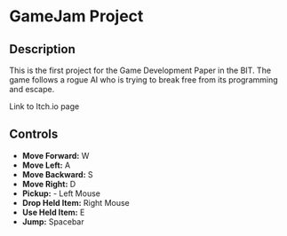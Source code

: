 # GameJam Project
## Description
This is the first project for the Game Development Paper in the BIT.
The game follows a rogue AI who is trying to break free from its programming and escape. 

Link to Itch.io page
## Controls
- **Move Forward:** W
- **Move Left:** A
- **Move Backward:** S
- **Move Right:** D
- **Pickup:** - Left Mouse
- **Drop Held Item:** Right Mouse
- **Use Held Item:** E
- **Jump:** Spacebar

